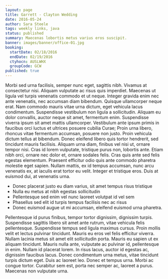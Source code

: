 ```yaml
---
layout: page
title: Garrett - Clayton Wedding
date: 2016-05-24
author: Sara Steele
tags: weekly links, java
status: published
summary: Maecenas lobortis metus varius eros suscipit.
banner: images/banner/office-01.jpg
booking:
  startDate: 02/18/2016
  endDate: 02/19/2016
  ctyhocn: AUSLWHX
  groupCode: GCW
published: true
---
```

Morbi sed urna facilisis, semper nunc eget, sagittis nibh. Vivamus at consectetur nisi. Aliquam vulputate ac risus quis imperdiet. Maecenas ut ligula vel turpis venenatis commodo et ut neque. Integer gravida enim nec ante venenatis, nec accumsan diam bibendum. Quisque ullamcorper neque erat. Nam commodo mauris vitae urna dictum, eget vehicula lacus condimentum. Suspendisse vestibulum non ligula a sollicitudin. Aliquam eu dolor convallis, auctor neque sit amet, fermentum enim. Suspendisse viverra ipsum sit amet mattis ullamcorper. Vestibulum ante ipsum primis in faucibus orci luctus et ultrices posuere cubilia Curae; Proin urna libero, rhoncus vitae fermentum accumsan, posuere non justo.
Proin vehicula dictum tellus at bibendum. Donec eleifend libero quis tortor hendrerit, sed tincidunt mauris facilisis. Aliquam urna diam, finibus vel nisi ut, ornare tempor nisi. Cras id lorem vulputate, tristique purus non, lobortis ante. Etiam nibh orci, ornare nec dolor et, ornare sodales felis. Cras quis ante sed felis egestas elementum. Praesent efficitur odio quis ante commodo pharetra molestie eget sapien. Nullam mattis, ex id tempus accumsan, nunc arcu venenatis ex, at iaculis erat tortor eu velit. Integer et tristique eros. Duis at euismod dui, at venenatis urna.

* Donec placerat justo eu diam varius, sit amet tempus risus tristique
* Nulla eu metus at nibh egestas sollicitudin
* Pellentesque sed enim vel nunc laoreet volutpat id vel sem
* Phasellus sed elit id turpis tempus facilisis nec ac risus
* Donec euismod augue ut mi accumsan, eleifend euismod urna pharetra.

Pellentesque id purus finibus, tempor tortor dignissim, dignissim turpis. Suspendisse sagittis libero sit amet ante rutrum, vitae vehicula felis pellentesque. Suspendisse tempus sed ligula maximus cursus. Proin mollis velit et lectus pulvinar tincidunt. Mauris eu eros vel felis efficitur viverra. Nullam lacinia metus sit amet elit sollicitudin porta. Mauris eu sapien ut ex aliquam tincidunt. Mauris nulla ante, vulputate ac pulvinar id, pellentesque in enim. Nullam id placerat lorem. In risus lacus, auctor id egestas ac, dignissim faucibus lacus. Donec condimentum urna metus, vitae tincidunt turpis dictum eget. Duis ac laoreet leo. Donec et tempus urna. Morbi ac congue tortor. Curabitur sem est, porta nec semper ac, laoreet a purus. Maecenas non vulputate urna.
